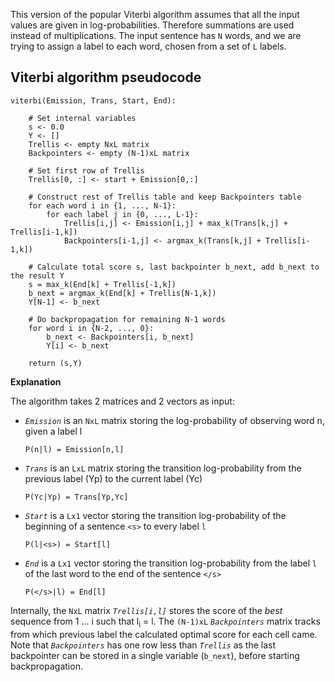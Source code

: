 This version of the popular Viterbi algorithm assumes that all the input values are given in log-probabilities. Therefore summations are used instead of multiplications. The input sentence has `N` words, and we are trying to assign a label to each word, chosen from a set of `L` labels.
## Viterbi algorithm pseudocode

    viterbi(Emission, Trans, Start, End):
        
        # Set internal variables
        s <- 0.0
        Y <- []
        Trellis <- empty NxL matrix
        Backpointers <- empty (N-1)xL matrix
        
        # Set first row of Trellis
        Trellis[0, :] <- start + Emission[0,:]
        
        # Construct rest of Trellis table and keep Backpointers table
        for each word i in {1, ..., N-1}:
        	for each label j in {0, ..., L-1}:
        		Trellis[i,j] <- Emission[i,j] + max_k(Trans[k,j] + Trellis[i-1,k])
        		Backpointers[i-1,j] <- argmax_k(Trans[k,j] + Trellis[i-1,k])
        
        # Calculate total score s, last backpointer b_next, add b_next to the result Y
        s = max_k(End[k] + Trellis[-1,k])
        b_next = argmax_k(End[k] + Trellis[N-1,k])
        Y[N-1] <- b_next
        
        # Do backpropagation for remaining N-1 words
        for word i in {N-2, ..., 0}:
        	b_next <- Backpointers[i, b_next]
        	Y[i] <- b_next
        	
        return (s,Y)
        
**Explanation**

The algorithm takes 2 matrices and 2 vectors as input:

- *`Emission`* is an `NxL` matrix storing the log-probability of observing word n, given a label l 

	`P(n|l) = Emission[n,l]`
- *`Trans`* is an `LxL` matrix storing the transition log-probability from the previous label (Yp) to the current label (Yc)
	
	`P(Yc|Yp) = Trans[Yp,Yc]`
- *`Start`* is a `Lx1` vector storing the transition log-probability of the beginning of a sentence `<s>` to every label `l`

	`P(l|<s>) = Start[l]`
- *`End`* is a `Lx1` vector storing the transition log-probability from the label `l` of the last word to the end of the sentence `</s>`

	`P(</s>|l) = End[l]`

Internally, the `NxL` matrix *`Trellis[i,l]`* stores the score of the *best* sequence from 1 ... i such that l<sub>i</sub> = l. The `(N-1)xL` *`Backpointers`* matrix tracks from which previous label the calculated optimal score for each cell came. Note that *`Backpointers`* has one row less than *`Trellis`* as the last backpointer can be stored in a single variable (`b_next`), before starting backpropagation.